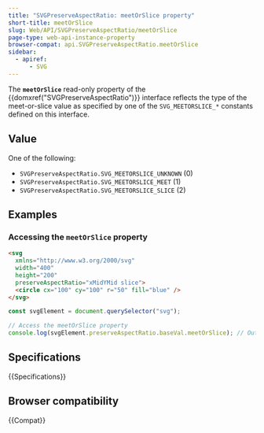 ```yaml
---
title: "SVGPreserveAspectRatio: meetOrSlice property"
short-title: meetOrSlice
slug: Web/API/SVGPreserveAspectRatio/meetOrSlice
page-type: web-api-instance-property
browser-compat: api.SVGPreserveAspectRatio.meetOrSlice
sidebar:
  - apiref:
      - SVG
---
```


The **`meetOrSlice`** read-only property of the {{domxref("SVGPreserveAspectRatio")}} interface reflects the type of the meet-or-slice value as specified by one of the `SVG_MEETORSLICE_*` constants defined on this interface.

## Value

One of the following:

- `SVGPreserveAspectRatio.SVG_MEETORSLICE_UNKNOWN` (0)
- `SVGPreserveAspectRatio.SVG_MEETORSLICE_MEET` (1)
- `SVGPreserveAspectRatio.SVG_MEETORSLICE_SLICE` (2)

## Examples

### Accessing the `meetOrSlice` property

```html
<svg
  xmlns="http://www.w3.org/2000/svg"
  width="400"
  height="200"
  preserveAspectRatio="xMidYMid slice">
  <circle cx="100" cy="100" r="50" fill="blue" />
</svg>
```

```js
const svgElement = document.querySelector("svg");

// Access the meetOrSlice property
console.log(svgElement.preserveAspectRatio.baseVal.meetOrSlice); // Output: 2 (SVG_MEETORSLICE_SLICE)
```

## Specifications

{{Specifications}}

## Browser compatibility

{{Compat}}
